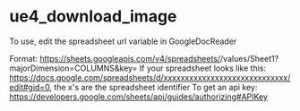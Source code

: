 # ue4_download_image

To use, edit the spreadsheet url variable in GoogleDocReader 

Format: https://sheets.googleapis.com/v4/spreadsheets/<spreadsheet identifier>/values/Sheet1?majorDimension=COLUMNS&key=<api key>
    If your spreadsheet looks like this: https://docs.google.com/spreadsheets/d/xxxxxxxxxxxxxxxxxxxxxxxxxxxxx/edit#gid=0, the x's are the spreadsheet identifier
    To get an api key: https://developers.google.com/sheets/api/guides/authorizing#APIKey
  
  
